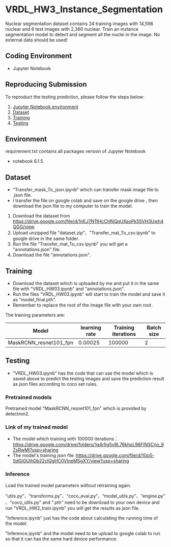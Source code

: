 # VRDL_HW3_Instance_Segmentation
Nuclear segmentation dataset contains 24 training images with 14,598 nuclear and 6 test images with 2,360 nuclear.
Train an instance segmentation model to detect and segment all the nuclei in the image.
No external data should be used!

## Coding Environment
- Jupyter Notebook

## Reproducing Submission
To reproduct the testing prediction, please follow the steps below:
1. [Jupyter Notebook environment](#environment)
2. [Dataset](#dataset)
3. [Training](#training)
4. [Testing](#testing)

## Environment
requirement.txt contains all packages version of Jupyter Notebook
- notebook 6.1.5  

## Dataset
- “Transfer_mask_To_json.ipynb” which can transfer mask image file to .json file. 
- I transfer the file on google colab and save on the google drive , then download the json file to my computer to train the model.
1. Download the dataset from https://drive.google.com/file/d/1nEJ7NTtHcCHNQqUXaoPk55VH3Uwh4QGG/view.
2. Upload unzipped file "dataset.zip"、"Transfer_mat_To_csv.ipynb" to google drive in the same folder.
3. Run the file "Transfer_mat_To_csv.ipynb" you will get a "annotations.json" file.
4. Download the file "annotations.json".



## Training
- Download the dataset which is uploaded by me and put it in the same file with "VRDL_HW03.ipynb" and "annotations.json".
- Run the files "VRDL_HW03.ipynb" will start to train the model and save it as "model_final.pth".
- Remember to replace the root of the image file with your own root.

The training parameters are:

Model | learning rate | Training iterations | Batch size
------------------------ | ------------------------- | ------------------------- | -------------------------
MaskRCNN_resnet101_fpn | 0.00025 | 100000 | 2

## Testing
- "VRDL_HW03.ipynb" has the code that can use the model which is saved above to predict the testing images and save the prediction result as json files according to coco set rules.

### Pretrained models
Pretrained model "MaskRCNN_resnet101_fpn" which is provided by detectron2.

### Link of my trained model
- The model which training with 100000 iterations：https://drive.google.com/drive/folders/1g4r5g5v9L76khoL96FINSCno_9ZsRwMj?usp=sharing
- The model's training json file :https://drive.google.com/file/d/1Gp5-SdGiGUjhDb22cIQgHC0VIneMSgXY/view?usp=sharing

### Inference

Load the trained model parameters without retraining again.

“utils.py”、“transforms.py”、“coco_eval.py”、“model_utils.py”、“engine.py”、“coco_utils.py” and ".pth" need to be download to your own device and run "VRDL_HW2_train.ipynb" you will get the results as json file.

"Inference.ipynb" just has the code about calculating the running time of the model.

"Inference.ipynb" and the model need to be upload to google colab to run so that it can has the same hard device performance.
